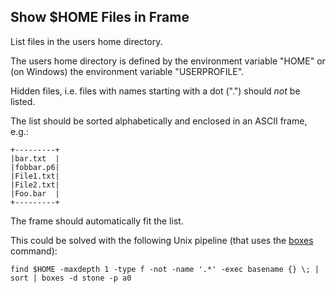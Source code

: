 Show $HOME Files in Frame
-------------------------

List files in the users home directory.

The users home directory is defined by the environment variable "HOME"
or (on Windows) the environment variable "USERPROFILE".

Hidden files, i.e. files with names starting with a dot (".") should
*not* be listed.

The list should be sorted alphabetically and enclosed in an ASCII frame, e.g.:

    +---------+
    |bar.txt  |
    |fobbar.p6|
    |File1.txt|
    |File2.txt|
    |Foo.bar  |
    +---------+

The frame should automatically fit the list.

This could be solved with the following Unix pipeline (that uses the [boxes](http://boxes.thomasjensen.com/) command):

    find $HOME -maxdepth 1 -type f -not -name '.*' -exec basename {} \; | sort | boxes -d stone -p a0


